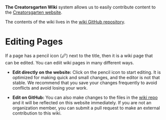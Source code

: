 **The Creatorsgarten Wiki** system allows us to easily contribute content to the [Creatorsgarten website](/).

The contents of the wiki lives in the [wiki GitHub repository][repo].

[repo]: https://github.com/creatorsgarten/wiki

# Editing Pages

If a page has a pencil icon (🖉) next to the title, then it is a wiki page that can be edited. You can ediit wiki pages in many different ways.

- **Edit directly on the website:** Click on the pencil icon to start editing. It is optimized for making quick and small changes, and the editor is not that stable. We recommend that you save your changes frequently to avoid conflicts and avoid losing your work.

- **Edit on GitHub:** You can also make changes to the files in the [wiki repo][repo] and it will be reflected on this website immediately. If you are not an organization member, you can submit a pull request to make an external contribution to this wiki.
